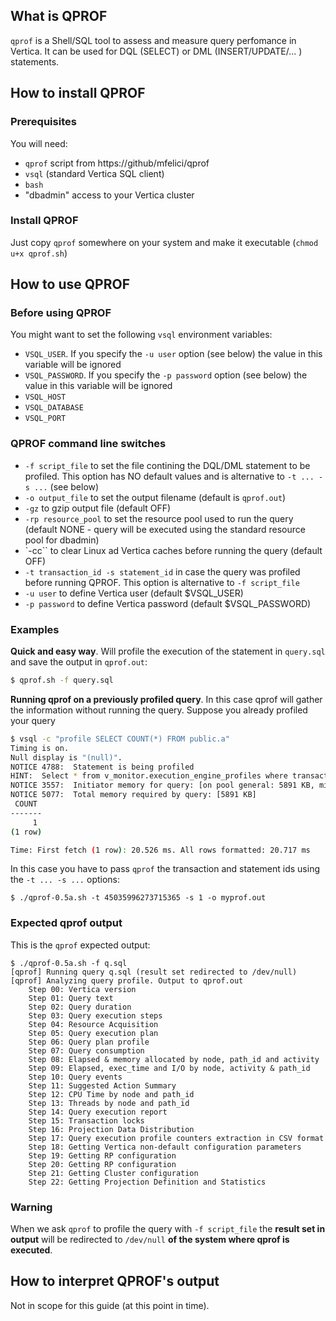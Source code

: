 ﻿## What is QPROF
``qprof`` is a Shell/SQL tool to assess and measure query perfomance in Vertica. It can be used for DQL (SELECT) or DML (INSERT/UPDATE/... ) statements. 

## How to install QPROF
### Prerequisites
You will need:
- ``qprof`` script from https://github/mfelici/qprof
- ``vsql`` (standard Vertica SQL client)
- ``bash``
- "dbadmin" access to your Vertica cluster

### Install QPROF
Just copy ``qprof`` somewhere on your system and make it executable (``chmod u+x qprof.sh``)

## How to use QPROF
### Before using QPROF
You might want to set the following ``vsql`` environment variables:

- ``VSQL_USER``. If you specify the ``-u user`` option (see below) the value in this variable will be ignored
- ``VSQL_PASSWORD``. If you specify the ``-p password`` option (see below) the value in this variable will be ignored
- ``VSQL_HOST``
- ``VSQL_DATABASE``
- ``VSQL_PORT``

### QPROF command line switches
- ``-f script_file`` to set the file contining the DQL/DML statement to be profiled. This option has NO default values and is alternative to ``-t ... -s ...`` (see below)
- ``-o output_file`` to set the output filename (default is ``qprof.out``)
- ``-gz`` to gzip output file (default OFF)
- ``-rp resource_pool`` to set the resource pool used to run the query (default NONE - query will be executed using the standard resource pool for dbadmin)
- `-cc`` to clear Linux ad Vertica caches before running the query (default OFF)
- ``-t transaction_id -s statement_id`` in case the query was profiled before running QPROF. This option is alternative to ``-f script_file``
- ``-u user`` to define Vertica user (default $VSQL_USER)
- ``-p password`` to define Vertica password (default $VSQL_PASSWORD)

### Examples
**Quick and easy way**. Will profile the execution of the statement in ``query.sql`` and save the output in ``qprof.out``:
```sh
$ qprof.sh -f query.sql
```
**Running qprof on a previously profiled query**. In this case qprof will gather the information without running the query. Suppose you already profiled your query
```sh
$ vsql -c "profile SELECT COUNT(*) FROM public.a"
Timing is on.
Null display is "(null)".
NOTICE 4788:  Statement is being profiled
HINT:  Select * from v_monitor.execution_engine_profiles where transaction_id=45035996273715365 and statement_id=1;
NOTICE 3557:  Initiator memory for query: [on pool general: 5891 KB, minimum: 5891 KB]
NOTICE 5077:  Total memory required by query: [5891 KB]
 COUNT 
-------
     1
(1 row)

Time: First fetch (1 row): 20.526 ms. All rows formatted: 20.717 ms
```
In this case you have to pass ``qprof`` the transaction and statement ids using the ``-t ... -s ...`` options:
```
$ ./qprof-0.5a.sh -t 45035996273715365 -s 1 -o myprof.out 
```
### Expected qprof output
This is the ``qprof`` expected output:
```
$ ./qprof-0.5a.sh -f q.sql
[qprof] Running query q.sql (result set redirected to /dev/null)
[qprof] Analyzing query profile. Output to qprof.out
    Step 00: Vertica version
    Step 01: Query text
    Step 02: Query duration
    Step 03: Query execution steps
    Step 04: Resource Acquisition
    Step 05: Query execution plan
    Step 06: Query plan profile
    Step 07: Query consumption
    Step 08: Elapsed & memory allocated by node, path_id and activity
    Step 09: Elapsed, exec_time and I/O by node, activity & path_id
    Step 10: Query events
    Step 11: Suggested Action Summary
    Step 12: CPU Time by node and path_id
    Step 13: Threads by node and path_id
    Step 14: Query execution report
    Step 15: Transaction locks
    Step 16: Projection Data Distribution
    Step 17: Query execution profile counters extraction in CSV format
    Step 18: Getting Vertica non-default configuration parameters
    Step 19: Getting RP configuration
    Step 20: Getting RP configuration
    Step 21: Getting Cluster configuration
    Step 22: Getting Projection Definition and Statistics
```
### Warning
When we ask ``qprof`` to profile the query  with ``-f script_file`` the **result set in output** will be redirected to ``/dev/null`` **of the system where qprof is executed**.

## How to interpret QPROF's output
Not in scope for this guide (at this point in time). 
